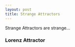 ```yaml
---
layout: post
title: Strange Attractors
---
```


Strange Attractors are strange...
<script language="javascript" type="text/javascript" src="/post_content/strange_attractors/attractor_system.js"></script>

<div id="sketch-attractor-system"></div>

### Lorenz Attractor

<div id="sketch-attractor-system2"></div>